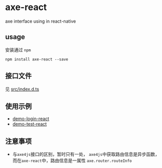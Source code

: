 # axe-react

axe interface using in react-native

## usage

安装通过 `npm`

	npm install axe-react --save

## 接口文件

见 [src/index.d.ts](src/index.d.ts)

## 使用示例

* [demo-login-react](https://github.com/axe-org/demo-login-react)
* [demo-test-react](https://github.com/axe-org/demo-test-react)

## 注意事项

* 与`axe4js`接口的区别，暂时只有一处， `axe4js`中获取路由信息是异步函数，而在`axe-react`中，路由信息是一属性 `axe.router.routeInfo`